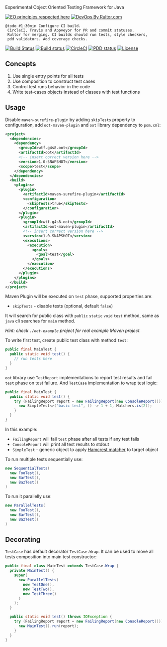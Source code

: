 Experimental Object Oriented Testing Framework for Java

[![EO principles respected here](http://www.elegantobjects.org/badge.svg)](http://www.elegantobjects.org)
[![DevOps By Rultor.com](http://www.rultor.com/b/g4s8/oot)](http://www.rultor.com/p/g4s8/oot)

```
@todo #1:30min Configure CI build.
 CircleCI, Travis and Appveyor for PR and commit statuses.
 Rultor for merging. CI builds should run tests, style checkers,
 pdd validators. Add coverage checks.
```
[![Build Status](https://img.shields.io/travis/g4s8/oot.svg?style=flat-square)](https://travis-ci.org/g4s8/oot)
[![Build status](https://ci.appveyor.com/api/projects/status/3wvrniluu0qpmi7d?svg=true)](https://ci.appveyor.com/project/g4s8/oot)
[![CircleCI](https://circleci.com/gh/g4s8/oot.svg?style=svg)](https://circleci.com/gh/g4s8/oot)
[![PDD status](http://www.0pdd.com/svg?name=g4s8/oot)](http://www.0pdd.com/p?name=g4s8/oot)
[![License](https://img.shields.io/github/license/g4s8/oot.svg?style=flat-square)](https://github.com/g4s8/oot/blob/master/LICENSE)

## Concepts

 1. Use single entry points for all tests
 2. Use composition to construct test cases
 3. Control test runs behavior in the code
 4. Write test-cases objects instead of classes with test functions

## Usage

Disable `maven-surefire-plugin` by adding `skipTests` property to configuration,
add `oot-maven-plugin` and `oot` library dependency to `pom.xml`:
```xml
<project>
  <dependencies>
    <dependency>
      <groupId>wtf.g4s8.oot</groupId>
      <artifactId>oot</artifactId>
      <!-- insert correct version here -->
      <version>1.0-SNAPSHOT</version>
      <scope>test</scope>
    </dependency>
  </dependencies>
  <build>
    <plugins>
      <plugin>
        <artifactId>maven-surefire-plugin</artifactId>
        <configuration>
          <skipTests>true</skipTests>
        </configuration>
      </plugin>
      <plugin>
        <groupId>wtf.g4s8.oot</groupId>
        <artifactId>oot-maven-plugin</artifactId>
        <!-- insert correct version here -->
        <version>1.0-SNAPSHOT</version>
        <executions>
          <execution>
            <goals>
              <goal>test</goal>
            </goals>
          </execution>
        </executions>
      </plugin>
    </plugins>
  </build>
</project>
```

Maven Plugin will be executed on `test` phase, supported properties are:
 - `skipTests` - disable tests (optional, default `false`)

It will search for public class with `public` `static` `void` `test`
method, same as `java` cli searches for `main` method.

*Hint: check `./oot-example` project for real example Maven project.*

To write first test, create public test class with method `test`:
```java
public final MainTest {
  public static void test() {
    // run tests here
  }
}
```

`oot` library use `TestReport` implementations to report test results and
fail `test` phase on test failure. And `TestCase` implementation to wrap test
logic:
```java
public final MainTest {
  public static void test() {
    try (FailingReport report = new FailingReport(new ConsoleReport())) {
      new SimpleTest<>("basic test", () -> 1 + 1, Matchers.is(2));
    }
  }
}
```
In this example:
 - `FailingReport` will fail `test` phase after all tests if any test fails
 - `ConsoleReport` will print all test results to stdout
 - `SimpleTest` - generic object to apply [Hamcrest matcher](http://hamcrest.org/JavaHamcrest/)
 to target object


To run multiple tests sequentially use:
```java
new SequentialTests(
  new FooTest(),
  new BarTest(),
  new BazTest()
)
```

To run it parallelly use:
```java
new ParallelTests(
  new FooTest(),
  new BarTest(),
  new BazTest()
)
```

## Decorating

`TestCase` has default decorator `TestCase.Wrap`.
It can be used to move all tests composition into
main test constructor:
```java
public final class MainTest extends TestCase.Wrap {
  private MainTest() {
    super(
      new ParallelTests(
        new TestOne(),
        new TestTwo(),
        new TestThree()
      )
    );
  }

  public static void test() throws IOException {
    try (FailingReport report = new FailingReport(new ConsoleReport())) {
      new MainTest().run(report);
    }
  }
}
```
